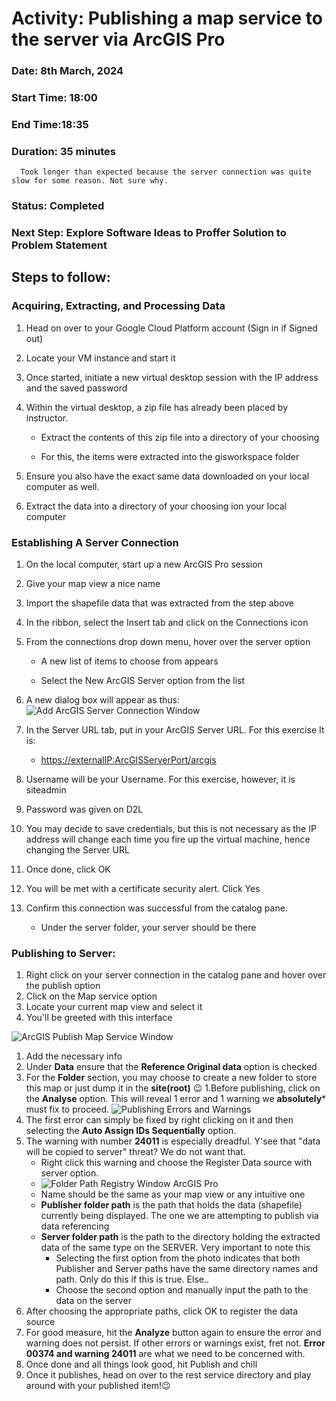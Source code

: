 # Activity: Publishing a map service to the server via ArcGIS Pro   


### Date: 8th  March, 2024 

### Start Time: 18:00 

### End Time:18:35 

### Duration: 35 minutes 
      Took longer than expected because the server connection was quite slow for some reason. Not sure why.

### Status: Completed 

### Next Step: Explore Software Ideas to Proffer Solution to Problem Statement 

## Steps to follow: 

### Acquiring, Extracting, and Processing Data 
1. Head on over to your Google Cloud Platform account (Sign in if Signed out) 

1. Locate your VM instance and start it 

1. Once started, initiate a new virtual desktop session with the IP address and the saved password 

1. Within the virtual desktop, a zip file has already been placed by instructor.  

    * Extract the contents of this zip file into a directory of your choosing 

    * For this, the items were extracted into the gisworkspace folder 

1. Ensure you also have the exact same data downloaded on your local computer as well. 

1. Extract the data into a directory of your choosing ion your local computer 

### Establishing A Server Connection 

1. On the local computer, start up a new ArcGIS Pro session 

1. Give your map view a nice name 

1. Import the shapefile data that was extracted from the step above 

1. In the ribbon, select the Insert tab and click on the Connections icon 

1. From the connections drop down menu, hover over the server option 

    * A new list of items to choose from appears 

    * Select the New ArcGIS Server option from the list 

1. A new dialog box will appear as thus: 
![Add ArcGIS Server Connection Window](../photos/W7/NewServerConnection.png)
1. In the Server URL tab, put in your ArcGIS Server URL. For this exercise It is: 

    * <https://externalIP:ArcGISServerPort/arcgis> 

1. Username will be your Username. For this exercise, however, it is siteadmin 

1. Password was given on D2L 

1. You may decide to save credentials, but this is not necessary as the IP address will change each time you fire up the virtual machine, hence changing the Server URL 

1. Once done, click OK 

1. You will be met with a certificate security alert. Click Yes  

1. Confirm this connection was successful from the catalog pane. 

      * Under the server folder, your server should be there 

### Publishing to Server: 

1. Right click on your server connection in the catalog pane and hover over the publish option 
1. Click on the Map service option  
1. Locate your current map view and select it 
1. You'll be greeted with this interface
 
![ArcGIS Publish Map Service Window](../photos/W7/publishPanel.png)
1. Add the necessary info 
1. Under **Data** ensure that the **Reference Original data** option is checked 
1. For the **Folder** section, you may choose to create a new folder to store this map or just dump it in the **site(root)** 😉 
1.Before publishing, click on the **Analyse** option. This will reveal 1 error and 1 warning we **absolutely*** must fix to proceed.
![Publishing Errors and Warnings](../photos/W7/errors.png)
1. The first error can simply be fixed by right clicking on it and then selecting the **Auto Assign IDs Sequentially** option. 
1. The warning with number **24011** is especially dreadful. Y'see that "data will be copied to server" threat? We do not want that. 
    * Right click this warning and choose the Register Data source with server option. 
    * ![Folder Path Registry Window ArcGIS Pro](../photos/W7/folderRegistry.png)
    * Name should be the same as your map view or any intuitive one 
    * **Publisher folder path** is the path that holds the data (shapefile) currently being displayed. The one we are attempting to publish via data referencing 
    * **Server folder path** is the path to the directory holding the extracted data of the same type on the SERVER. Very important to note this 
        * Selecting the first option from the photo indicates that both Publisher and Server paths have the same directory names and path. Only do this if this is true. Else.. 
        * Choose the second option and manually input the path to the data on the server 
1. After choosing the appropriate paths, click OK to register the data source 
1. For good measure, hit the **Analyze** button again to ensure the error and warning does not persist. If other errors or warnings exist, fret not. **Error 00374 and warning 24011** are what we need to be concerned with. 
1. Once done and all things look good, hit Publish and chill 
1. Once it publishes, head on over to the rest service directory and play around with your published item!😉 
